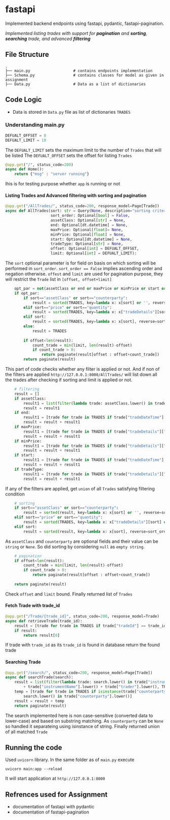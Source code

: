 # fastapi

Implemented backend endpoints using fastapi, pydantic, fastapi-pagination.

_Implemented listing trades with support for **pagination** and **sorting**, **searching** trade, and advanced **filtering**_

## File Structure

    .
    ├── main.py                   # contains endpoints implementation
    ├── Schema.py                 # contains classes for model as given in assignment
    ├── Data.py                   # Data as a list of dictionaries
    
## Code Logic
* Data is stored in `Data.py` file as list of dictionaries `TRADES`

### Understanding main.py
```py
DEFUALT_OFFSET = 0
DEFUALT_LIMIT = 10
```
The `DEFUALT_LIMIT` sets the maximum limit to the number of `Trades` that will be listed
The `DEFUALT_OFFSET` sets the offset for listing `Trades`

```py
@app.get("/", status_code=200)
async def Home():
    return {"msg" : "server running"}
```
Ihis is for testing purpose whether `app` is running or not


#### Listing Trades and Advanced filtering with sorting and pagination

```py
@app.get("/AllTrades/", status_code=200, response_model=Page[Trade])
async def AllTrades(sort: str = Query(None, description="sorting criteria"),
                    sort_order: Optional[bool] = False,
                    assetClass: Optional[str] = None, 
                    end: Optional[dt.datetime] = None, 
                    maxPrice: Optional[float]= None, 
                    minPrice: Optional[float] = None, 
                    start: Optional[dt.datetime] = None, 
                    tradeType: Optional[str] = None,
                    offset: Optional[int] = DEFUALT_OFFSET,
                    limit: Optional[int] = DEFUALT_LIMIT):
```
The `sort` optional parameter is for field on basis on which sorting will be performed in `sort_order`.
`sort_order == False` implies ascending order and negation otherwise.
`offest` and `limit` are used for pagination purpose, they will restrict the `Trade` list in `[offset, offset+limit]`
    
```py
    opt_par = not(assetClass or end or maxPrice or minPrice or start or tradeType)
    if opt_par:
        if sort=="assetClass" or sort=="counterparty":                      # handling Optional
            result = sorted(TRADES, key=lambda x: x[sort] or '', reverse=sort_order)
        elif sort=="price" or sort=="quantity":                             # handling nested
            result = sorted(TRADES, key=lambda x: x["tradeDetails"][sort] or '', reverse=sort_order)
        elif sort:
            result = sorted(TRADES, key=lambda x: x[sort], reverse=sort_order)
        else:
            result = TRADES
        
        if offset<len(result):
            count_trade = min(limit, len(result)-offset)
            if count_trade > 0:
                return paginate(result[offset : offset+count_trade])
        return paginate(result)
```
This part of code checks whether any filter is applied or not. And if non of the filters are applied `http://127.0.0.1:8000/AllTrades/` will list down all the trades after checking if sorting and limit is applied or not.

```py
    # filtering
    result = []
    if assetClass:
        result1 = list(filter(lambda trade: assetClass.lower() in trade["assetClass"].lower(), TRADES))
        result = result1
    if end:
        result1 = [trade for trade in TRADES if trade["tradeDateTime"] <= end]
        result = result + result1
    if maxPrice:
        result1 = [trade for trade in TRADES if trade["tradeDetails"]["price"] <= maxPrice]
        result = result + result1
    if minPrice:
        result1 = [trade for trade in TRADES if trade["tradeDetails"]["price"] >= minPrice]
        result = result + result1
    if start:
        result1 = [trade for trade in TRADES if trade["tradeDateTime"] >= start]
        result = result + result1
    if tradeType:
        result1 = [trade for trade in TRADES if trade["tradeDetails"]["buySellIndicator"] == tradeType]
        result = result + result1

```
If any of the filters are applied, get `union` of all `Trades` satisfying filtering condition

```py
    # sorting
    if sort=="assetClass" or sort=="counterparty":
        result = sorted(result, key=lambda x: x[sort] or '', reverse=sort_order)
    elif sort=="price" or sort=="quantity":
        result = sorted(TRADES, key=lambda x: x["tradeDetails"][sort] or '', reverse=sort_order)
    elif sort:
        result = sorted(result, key=lambda x: x[sort], reverse=sort_order)
```
As `assetClass` and `counterparty` are optional fields and their value can be `string` or `None`. So did sorting by considering `null` as `empty string`.

```py
    # pagination
    if offset<len(result):
        count_trade = min(limit, len(result)-offset)
        if count_trade > 0:
            return paginate(result[offset : offset+count_trade])
        
    return paginate(result)
```
Check `offset` and `limit` bound. Finally returned list of `Trades`

#### Fetch Trade with trade_id

```py
@app.get("/Trade/{trade_id}", status_code=200, response_model=Trade)
async def retrieveTrade(trade_id):
    result = [trade for trade in TRADES if trade["tradeId"] == trade_id]
    if result:
        return result[0]
```
If trade with `trade_id` as its `trade_id` is found in database return the found trade

#### Searching Trade
```py
@app.get("/search/", status_code=200, response_model=Page[Trade])
async def searchTrade(search):
    result = list(filter(lambda trade: search.lower() in trade["instrumentId"].lower() 
    	+ trade["instrumentName"].lower() + trade["trader"].lower(), TRADES))
    temp = [trade for trade in TRADES if isinstance(trade["counterparty"], str) and 
    	search.lower() in trade["counterparty"].lower()]
    result = result + temp
    return paginate(result)
```
The search implemented here is non case-sensitive (converted data to lower-case) and based on substring matching. As `counterparty` can be `None` so handled it separateing using isinstance of string. Finally returned union of all matched `Trade`

## Running the code
Used `uvicorn` library.
In the same folder as of `main.py` execute 
```
uvicorn main:app --reload
```
It will start application at `http://127.0.0.1:8000`

## Refrences used for Assignment
* documentation of fastapi with pydantic
* documentation of fastapi-pagination
